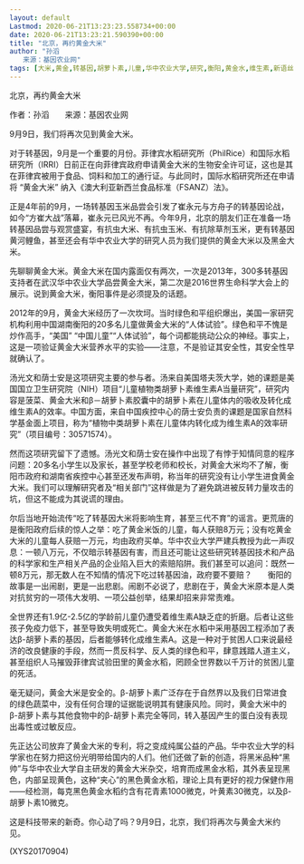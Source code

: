 ```yaml
---
layout: default
Lastmod: 2020-06-21T13:23:23.558734+00:00
date: 2020-06-21T13:23:21.590390+00:00
title: "北京，再约黄金大米"
author: "孙滔
　　来源：基因农业网"
tags: [大米,黄金,转基因,胡萝卜素,儿童,华中农业大学,研究,衡阳,黄金水,维生素,新语丝]
---
```


北京，再约黄金大米

作者：孙滔　　来源：基因农业网

9月9日，我们将再次见到黄金大米。

对于转基因，9月是一个重要的月份。菲律宾水稻研究所（PhilRice）和国际水稻研究所（IRRI）日前正在向菲律宾政府申请黄金大米的生物安全许可证，这也是其在菲律宾被用于食品、饲料和加工的通行证。与此同时，国际水稻研究所还在申请将 “黄金大米” 纳入《澳大利亚新西兰食品标准（FSANZ）法》。

正是4年前的9月，一场转基因玉米品尝会引发了崔永元与方舟子的转基因论战，如今“方崔大战”落幕，崔永元已风光不再。今年9月，北京的朋友们正在准备一场转基因品尝与观赏盛宴，有抗虫大米、有抗虫玉米、有抗除草剂玉米，更有转基因黄河鲤鱼，甚至还会有华中农业大学的研究人员为我们提供的黄金大米以及黑金大米。

先聊聊黄金大米。黄金大米在国内露面仅有两次，一次是2013年，300多转基因支持者在武汉华中农业大学品尝黄金大米，第二次是2016世界生命科学大会上的展示。说到黄金大米，衡阳事件是必须提及的话题。

2012年的9月，黄金大米经历了一次坎坷。当时绿色和平组织爆出，美国一家研究机构利用中国湖南衡阳的20多名儿童做黄金大米的“人体试验”。绿色和平不愧是炒作高手，“美国” “中国儿童”“人体试验”，每个词都能挑动公众的神经。事实上，这是一项验证黄金大米营养水平的实验——注意，不是验证其安全性，其安全性早就确认了。

汤光文和荫士安是这项研究主要的参与者。汤来自美国塔夫茨大学，她的课题是美国国立卫生研究院（NIH）项目“儿童植物类胡萝卜素维生素A当量研究”，研究内容是菠菜、黄金大米和β－胡萝卜素胶囊中的胡萝卜素在儿童体内的吸收及转化成维生素A的效率。中国方面，来自中国疾控中心的荫士安负责的课题是国家自然科学基金面上项目，称为“植物中类胡萝卜素在儿童体内转化成为维生素A的效率研究”（项目编号：30571574）。

然而这项研究留下了遗憾。汤光文和荫士安在操作中出现了有悖于知情同意的程序问题：20多名小学生以及家长，甚至学校老师和校长，对黄金大米均不了解，衡阳市政府和湖南省疾控中心甚至还发布声明，称当年的研究没有让小学生进食黄金大米。我们可以理解研究者及“相关部门”这样做是为了避免跳进被反转力量攻击的坑，但这不能成为其说谎的理由。

尔后当地开始流传“吃了转基因大米将影响生育，甚至三代不育”的谣言。更荒唐的是衡阳政府后续的惊人之举：吃了黄金米饭的儿童，每人获赔8万元；没有吃黄金大米的儿童每人获赔一万元，均由政府买单。华中农业大学严建兵教授为此一声叹息：一顿八万元，不仅暗示转基因有害，而且还可能让这些研究转基因技术和产品的科学家和生产相关产品的企业陷入巨大的索赔陷阱。我们甚至可以追问：既然一顿8万元，那无数人在不知情的情况下吃过转基因油，政府要不要赔？　　衡阳的故事是一出闹剧，更是一出悲剧。闹剧不必说了，悲剧在于，黄金大米原本是人类对抗贫穷的一项伟大发明、一项公益创举，结果却招来非常责难。

全世界还有1.9亿-2.5亿的学龄前儿童仍遭受着维生素A缺乏症的折磨。后者让这些孩子免疫力低下，甚至导致失明或死亡。黄金大米在水稻中采用基因工程添加了表达β-胡萝卜素的基因，后者能够转化成维生素A。这是一种对于贫困人口来说最经济的改良健康的手段，然而一贯反科学、反人类的绿色和平，肆意践踏人道主义，甚至组织人马摧毁菲律宾试验田里的黄金水稻，罔顾全世界数以千万计的贫困儿童的死活。

毫无疑问，黄金大米是安全的。β-胡萝卜素广泛存在于自然界以及我们日常进食的绿色蔬菜中，没有任何合理的证据能说明其有健康风险。同时，黄金大米中的β-胡萝卜素与其他食物中的β-胡萝卜素完全等同，转入基因产生的蛋白没有表现出毒性或过敏反应。

先正达公司放弃了黄金大米的专利，将之变成纯属公益的产品。华中农业大学的科学家也在努力把这份光明带给国内的人们。他们还做了新的创造，将黑米品种“黑帅”与华中农业大学自主研发的黄金大米杂交，培育而成黑金水稻，其外表呈现黑色，内部呈现黄色，这种“夹心”的黑色黄金水稻，理论上具有更好的视力保健作用——经检测，每克黑色黄金水稻约含有花青素1000微克，叶黄素30微克，以及β-胡萝卜素10微克。

这是科技带来的新奇。你心动了吗？9月9日，北京，我们将再次与黄金大米约见。

(XYS20170904)

